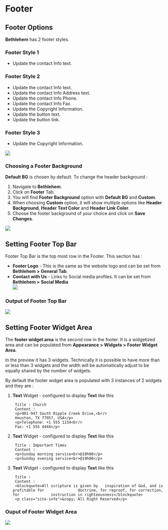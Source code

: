 # Footer

## Footer Options

**Bethlehem** has 2 footer styles.

### Footer Style 1

* Update the contact Info text.

### Footer Style 2

* Update the contact Info text.
* Update the contact Info Address text.
* Update the contact Info Phone.
* Update the contact Info Fax.
* Update the Copyright Information.
* Update the button text.
* Update the button link.

### Footer Style 3

* Update the Copyright Information.


![](http://transvelo.github.io/bethlehem/docs/images/theme-options-footer.png)

### Choosing a Footer Background

**Default BG** is chosen by default. To change the header background :

1. Navigate to **Bethlehem**.
2. Click on **Footer** Tab.
3. You will find **Footer Background** option with **Default BG** and **Custom**.
4. When choosing **Custom** option, it will show multiple options like **Header Background**, **Header Text Color** and **Header Link Color**.
5. Choose the footer background of your choice and click on **Save Changes**.

![](http://transvelo.github.io/bethlehem/docs/images/choose-footer-background.png)

## Setting Footer Top Bar

Footer Top Bar is the top most row in the Footer. This section has :

* **Footer Logo** - This is the same as the website logo and can be set from **Bethlehem > General Tab**.
* **Contact with Us** - Links to Social media profiles. It can be set from **Bethlehem > Social Media**<br/>![](http://transvelo.github.io/bethlehem/docs/images/theme-options-social.png)

### Output of Footer Top Bar
![](http://transvelo.github.io/bethlehem/docs/images/footer-top-bar-output.png)

## Setting Footer Widget Area

The **footer widget area** is the second row in the footer. It is a widgetized area and can be populated from **Appearance > Widgets > Footer Widget Area**.

In the preview it has 3 widgets. Technically it is possible to have more than or less than 3 widgets and the width will be automatically adjust to be equally shared by the number of widgets.

By default the footer widget area is populated with 3 instances of 2 widgets and they are :

1. **Text** Widget - configured to display **Text** like this

        Title : Church
        Content :
        <p>901-947 South Ripple Creek Drive,<br/>
        Houston, TX 77057, USA</p>
        <p>Telephone: +1 555 1234<br/>
        Fax: +1 555 4444</p>

2. **Text** Widget - configured to display **Text** like this

        Title : Important Times
        Content :
        <p>Sunday morning service<br>@10h00</p>
        <p>Sunday evening service<br>@19h00</p>

3. **Text** Widget - configured to display **Text** like this

        Title :
        Content :
        <blockquote>All scripture is given by   inspiration of God, and is profitable for               doctrine, for reproof, for correction, for              instruction in righteousness</blockquote>
        <p class="site-info">&copy; All Right Reserved</p>

### Ouput of Footer Widget Area

![](http://transvelo.github.io/bethlehem/docs/images/footer-widget-area-output.png)





